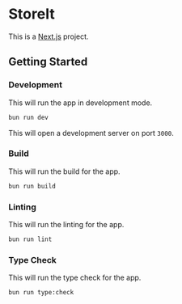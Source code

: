 # StoreIt

This is a [Next.js](https://nextjs.org) project.

## Getting Started

### Development

This will run the app in development mode.

```bash
bun run dev
```

This will open a development server on port `3000`.

### Build

This will run the build for the app.

```bash
bun run build
```

### Linting

This will run the linting for the app.

```bash
bun run lint
```

### Type Check

This will run the type check for the app.

```bash
bun run type:check
```
